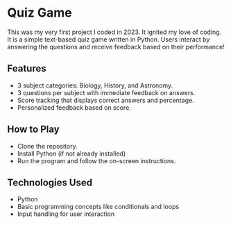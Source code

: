 # Quiz Game<br/>
This was my very first project I coded in 2023. It ignited my love of coding. It is a simple text-based quiz game written in Python. Users interact by answering the questions and receive feedback based on their performance!<br/>

## Features
- 3 subject categories: Biology, History, and Astronomy.
- 3 questions per subject with immediate feedback on answers.
- Score tracking that displays correct answers and percentage.
- Personalized feedback based on score.

## How to Play<br/>
- Clone the repository.<br/>
- Install Python (if not already installed)<br/>
- Run the program and follow the on-screen instructions.<br/>

## Technologies Used<br/>
- Python
- Basic programming concepts like conditionals and loops
- Input handling for user interaction<br/>
